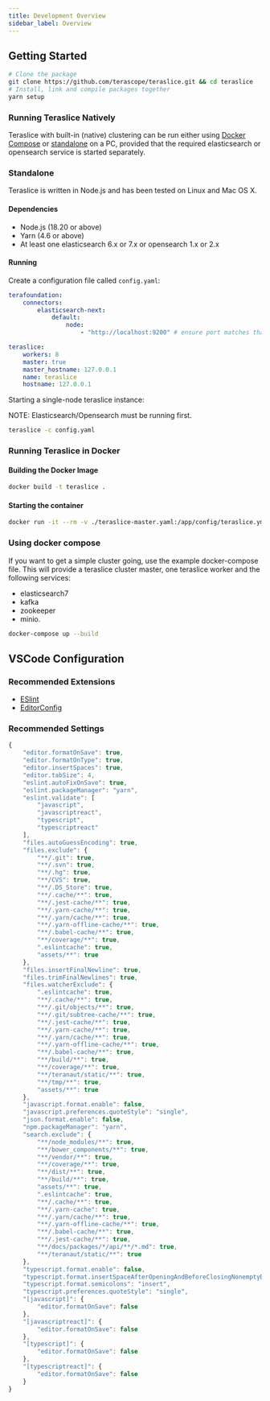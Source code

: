 ```yaml
---
title: Development Overview
sidebar_label: Overview
---
```


## Getting Started

```sh
# Clone the package
git clone https://github.com/terascope/teraslice.git && cd teraslice
# Install, link and compile packages together
yarn setup
```

### Running Teraslice Natively

Teraslice with built-in (native) clustering can be run either using [Docker Compose](#using-docker-compose) or [standalone](#standalone) on a PC, provided that the required elasticsearch or opensearch service is started separately.

### Standalone

Teraslice is written in Node.js and has been tested on Linux and Mac OS X.

#### Dependencies

- Node.js (18.20 or above)
- Yarn (4.6 or above)
- At least one elasticsearch 6.x or 7.x or opensearch 1.x or 2.x

#### Running

Create a configuration file called `config.yaml`:

```yaml
terafoundation:
    connectors:
        elasticsearch-next:
            default:
                node:
                    - "http://localhost:9200" # ensure port matches that of your ES/OS instance

teraslice:
    workers: 8
    master: true
    master_hostname: 127.0.0.1
    name: teraslice
    hostname: 127.0.0.1
```

Starting a single-node teraslice instance:

NOTE: Elasticsearch/Opensearch must be running first.

```sh
teraslice -c config.yaml
```

### Running Teraslice in Docker

#### Building the Docker Image

```sh
docker build -t teraslice .
```

#### Starting the container

```sh
docker run -it --rm -v ./teraslice-master.yaml:/app/config/teraslice.yml teraslice
```

### Using docker compose

If you want to get a simple cluster going, use the example docker-compose file. This will provide a teraslice cluster master, one teraslice worker and the following services:

- elasticsearch7
- kafka
- zookeeper
- minio.

```sh
docker-compose up --build
```

## VSCode Configuration

### Recommended Extensions

- [ESlint](https://github.com/Microsoft/vscode-eslint)
- [EditorConfig](https://github.com/editorconfig/editorconfig-vscode)

### Recommended Settings

```js
{
    "editor.formatOnSave": true,
    "editor.formatOnType": true,
    "editor.insertSpaces": true,
    "editor.tabSize": 4,
    "eslint.autoFixOnSave": true,
    "eslint.packageManager": "yarn",
    "eslint.validate": [
        "javascript",
        "javascriptreact",
        "typescript",
        "typescriptreact"
    ],
    "files.autoGuessEncoding": true,
    "files.exclude": {
        "**/.git": true,
        "**/.svn": true,
        "**/.hg": true,
        "**/CVS": true,
        "**/.DS_Store": true,
        "**/.cache/**": true,
        "**/.jest-cache/**": true,
        "**/.yarn-cache/**": true,
        "**/.yarn/cache/**": true,
        "**/.yarn-offline-cache/**": true,
        "**/.babel-cache/**": true,
        "**/coverage/**": true,
        ".eslintcache": true,
        "assets/**": true
    },
    "files.insertFinalNewline": true,
    "files.trimFinalNewlines": true,
    "files.watcherExclude": {
        ".eslintcache": true,
        "**/.cache/**": true,
        "**/.git/objects/**": true,
        "**/.git/subtree-cache/**": true,
        "**/.jest-cache/**": true,
        "**/.yarn-cache/**": true,
        "**/.yarn/cache/**": true,
        "**/.yarn-offline-cache/**": true,
        "**/.babel-cache/**": true,
        "**/build/**": true,
        "**/coverage/**": true,
        "**/teranaut/static/**": true,
        "**/tmp/**": true,
        "assets/**": true
    },
    "javascript.format.enable": false,
    "javascript.preferences.quoteStyle": "single",
    "json.format.enable": false,
    "npm.packageManager": "yarn",
    "search.exclude": {
        "**/node_modules/**": true,
        "**/bower_components/**": true,
        "**/vendor/**": true,
        "**/coverage/**": true,
        "**/dist/**": true,
        "**/build/**": true,
        "assets/**": true,
        ".eslintcache": true,
        "**/.cache/**": true,
        "**/.yarn-cache": true,
        "**/.yarn/cache/**": true,
        "**/.yarn-offline-cache/**": true,
        "**/.babel-cache/**": true,
        "**/.jest-cache/**": true,
        "**/docs/packages/*/api/**/*.md": true,
        "**/teranaut/static/**": true
    },
    "typescript.format.enable": false,
    "typescript.format.insertSpaceAfterOpeningAndBeforeClosingNonemptyBrackets": true,
    "typescript.format.semicolons": "insert",
    "typescript.preferences.quoteStyle": "single",
    "[javascript]": {
        "editor.formatOnSave": false
    },
    "[javascriptreact]": {
        "editor.formatOnSave": false
    },
    "[typescript]": {
        "editor.formatOnSave": false
    },
    "[typescriptreact]": {
        "editor.formatOnSave": false
    }
}
```
